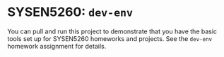 # SYSEN5260: `dev-env`
You can pull and run this project to demonstrate that you have the basic tools set up for SYSEN5260 homeworks and projects.  See the `dev-env` homework assignment for details.


